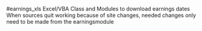 #earnings_xls
Excel/VBA Class and Modules to download earnings dates<br>
When sources quit working because of site changes, needed changes only need to be made from the earningsmodule<br>
